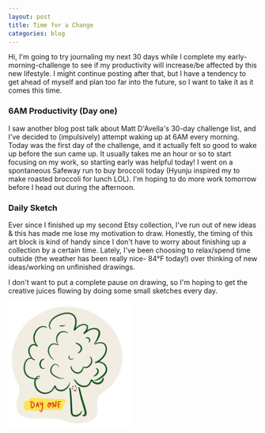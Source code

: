 ```yaml
---
layout: post
title: Time for a Change
categories: blog
---
```

Hi, I'm going to try journaling my next 30 days while I complete my early-morning-challenge to see if my productivity will increase/be affected by this new lifestyle. I might continue posting after that, but I have a tendency to get ahead of myself and plan too far into the future, so I want to take it as it comes this time. 

### 6AM Productivity (Day one)
I saw another blog post talk about Matt D'Avella's 30-day challenge list, and I've decided to (impulsively) attempt waking up at 6AM every morning. Today was the first day of the challenge, and it actually felt so good to wake up before the sun came up. It usually takes me an hour or so to start focusing on my work, so starting early was helpful today! I went on a spontaneous Safeway run to buy broccoli today (Hyunju inspired my to make roasted broccoli for lunch LOL). I'm hoping to do more work tomorrow before I head out during the afternoon.
### Daily Sketch
Ever since I finished up my second Etsy collection, I've run out of new ideas & this has made me lose my motivation to draw. Honestly, the timing of this art block is kind of handy since I don't have to worry about finishing up a collection by a certain time. Lately, I've been choosing to relax/spend time outside (the weather has been really nice- 84°F today!) over thinking of new ideas/working on unfinished drawings.

I don't want to put a complete pause on drawing, so I'm hoping to get the creative juices flowing by doing some small sketches every day.

<img src="/img/broccoli.png" alt="broccoli" width="50%"/>
